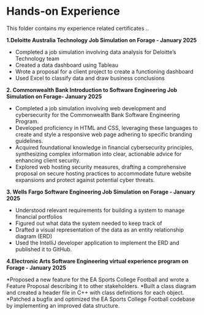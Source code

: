 # Hands-on Experience

This folder contains my experience related certificates ..

**1.Deloitte Australia Technology Job Simulation on Forage - January 2025**

 * Completed a job simulation involving data analysis for Deloitte’s Technology team
 * Created a data dashboard using Tableau 
 * Wrote a proposal for a client project to create a functioning dashboard
 * Used Excel to classify data and draw business conclusions

**2. Commonwealth Bank Introduction to Software Engineering Job Simulation on Forage- January 2025**

 * Completed a job simulation involving web development and cybersecurity for the Commonwealth Bank Software Engineering Program.
 * Developed proficiency in HTML and CSS, leveraging these languages to create and style a responsive web page adhering to specific branding guidelines.
 * Acquired foundational knowledge in financial cybersecurity principles, synthesizing complex information into clear, actionable advice for enhancing client security.
 * Explored web hosting security measures, drafting a comprehensive proposal on secure hosting practices to accommodate future website expansions and protect against potential cyber threats.

**3. Wells Fargo Software Engineering Job Simulation on Forage - January 2025**

 * Understood relevant requirements for building a system to manage financial portfolios
 * Figured out what data the system needed to keep track of
 * Drafted a visual representation of the data as an entity relationship diagram (ERD)
 * Used the IntelliJ developer application to implement the ERD and published it to GitHub.

**4.Electronic Arts Software Engineering virtual experience program on Forage - January 2025**

*Proposed a new feature for the EA Sports College Football and wrote a Feature Proposal describing it to other stakeholders.
*Built a class diagram and created a header file in C++ with class definitions for each object.
*Patched a bugfix and optimized the EA Sports College Football codebase by implementing an improved data structure.
